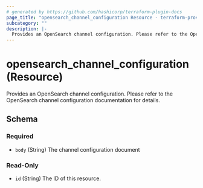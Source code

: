 ```yaml
---
# generated by https://github.com/hashicorp/terraform-plugin-docs
page_title: "opensearch_channel_configuration Resource - terraform-provider-opensearch"
subcategory: ""
description: |-
  Provides an OpenSearch channel configuration. Please refer to the OpenSearch channel configuration documentation for details.
---
```


# opensearch_channel_configuration (Resource)

Provides an OpenSearch channel configuration. Please refer to the OpenSearch channel configuration documentation for details.



<!-- schema generated by tfplugindocs -->
## Schema

### Required

- `body` (String) The channel configuration document

### Read-Only

- `id` (String) The ID of this resource.
